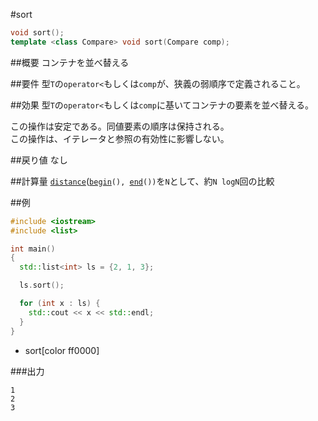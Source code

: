#sort
```cpp
void sort();
template <class Compare> void sort(Compare comp);
```

##概要
コンテナを並べ替える


##要件
型`T`の`operator<`もしくは`comp`が、狭義の弱順序で定義されること。


##効果
型`T`の`operator<`もしくは`comp`に基いてコンテナの要素を並べ替える。  
  
この操作は安定である。同値要素の順序は保持される。  
この操作は、イテレータと参照の有効性に影響しない。  


##戻り値
なし


##計算量
[`distance`](/reference/iterator/distance.md)([`begin`](./begin.md)`(), `[`end`](./end.md)`())`を`N`として、約`N logN`回の比較


##例
```cpp
#include <iostream>
#include <list>

int main()
{
  std::list<int> ls = {2, 1, 3};

  ls.sort();

  for (int x : ls) {
    std::cout << x << std::endl;
  }
}
```
* sort[color ff0000]

###出力
```
1
2
3
```



